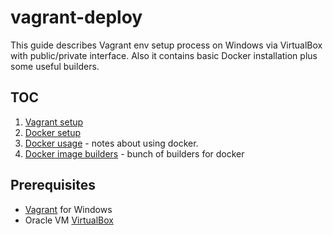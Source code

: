 # vagrant-deploy

This guide describes Vagrant env setup process on Windows via VirtualBox with public/private interface. Also it contains basic Docker installation plus some useful builders.

## TOC
1. [Vagrant setup](./doc/vagrant-setup.md)
2. [Docker setup](./doc/docker-setup.md)
3. [Docker usage](./doc/docker-usage.md) - notes about using docker.
4. [Docker image builders](./docker-images/readme.md) - bunch of builders for docker

## Prerequisites
- [Vagrant](https://www.vagrantup.com/downloads.html) for Windows
- Oracle VM [VirtualBox](https://www.virtualbox.org/)
